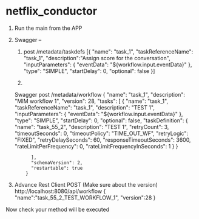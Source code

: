 # netflix_conductor

1.	Run the main from the APP
2.	Swagger – 
      1.	post /metadata/taskdefs 
            [{
                  "name": "task_1",
                  "taskReferenceName": "task_1",
                  "description":"Assign score for the conversation",
                  "inputParameters": {
                    "eventData": "${workflow.input.eventData}"
                  },
                  "type": "SIMPLE",
                  "startDelay": 0,
                  "optional": false
                }]

      2. 
      Swagger
      post /metadata/workflow 
            {
              "name": "task_1",
              "description": "MIM workflow 1",
              "version": 28,
              "tasks": [
                {
                  "name": "task_1",
                  "taskReferenceName": "task_1",
                  "description": "TEST 1",
                  "inputParameters": {
                    "eventData": "${workflow.input.eventData}"
                  },
                  "type": "SIMPLE",
                  "startDelay": 0,
                  "optional": false,
                  "taskDefinition": {
                    "name": "task_55_2",
                    "description": "TEST 1",
                    "retryCount": 3,
                    "timeoutSeconds": 0,
                    "timeoutPolicy": "TIME_OUT_WF",
                    "retryLogic": "FIXED",
                    "retryDelaySeconds": 60,
                    "responseTimeoutSeconds": 3600,
                    "rateLimitPerFrequency": 0,
                    "rateLimitFrequencyInSeconds": 1
                  }
                }

              ],
              "schemaVersion": 2,
              "restartable": true
            }

3. Advance Rest Client
      POST (Make sure about the version)
      http://localhost:8080/api/workflow
      {
       "name":"task_55_2_TEST_WORKFLOW_1",
        "version":28
      }

Now check your method will be executed

